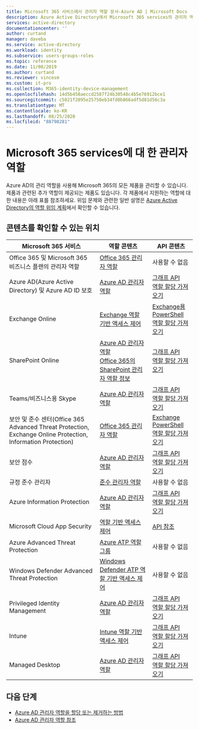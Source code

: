 ```yaml
---
title: Microsoft 365 서비스에서 관리자 역할 문서-Azure AD | Microsoft Docs
description: Azure Active Directory에서 Microsoft 365 services의 관리자 역할에 대 한 콘텐츠 및 API 참조를 찾습니다.
services: active-directory
documentationcenter: ''
author: curtand
manager: daveba
ms.service: active-directory
ms.workload: identity
ms.subservice: users-groups-roles
ms.topic: reference
ms.date: 11/08/2019
ms.author: curtand
ms.reviewer: vincesm
ms.custom: it-pro
ms.collection: M365-identity-device-management
ms.openlocfilehash: 14d5b458aeccd2587f24b30548c4b5e76912bce1
ms.sourcegitcommit: c5021f2095e25750eb34fd0b866adf5d81d56c3a
ms.translationtype: MT
ms.contentlocale: ko-KR
ms.lasthandoff: 08/25/2020
ms.locfileid: "88798281"
---
```

# <a name="administrator-roles-for-microsoft-365-services"></a>Microsoft 365 services에 대 한 관리자 역할

Azure AD의 관리 역할을 사용해 Microsoft 365의 모든 제품을 관리할 수 있습니다. 제품과 관련된 추가 역할이 제공되는 제품도 있습니다. 각 제품에서 지원하는 역할에 대한 내용은 아래 표를 참조하세요. 위임 문제와 관련한 일반 설명은 [Azure Active Directory의 역할 위임 계획](roles-concept-delegation.md)에서 확인할 수 있습니다.

## <a name="where-to-find-content"></a>콘텐츠를 확인할 수 있는 위치

Microsoft 365 서비스 | 역할 콘텐츠 | API 콘텐츠
---------------------- | ------------------ | -----------------
Office 365 및 Microsoft 365 비즈니스 플랜의 관리자 역할 | [Office 365 관리자 역할](/office365/admin/add-users/about-admin-roles?view=o365-worldwide) | 사용할 수 없음
Azure AD(Azure Active Directory) 및 Azure AD ID 보호| [Azure AD 관리자 역할](directory-assign-admin-roles.md) | [그래프 API](/graph/api/overview?view=graph-rest-1.0)<br>[역할 할당 가져오기](/graph/api/directoryrole-list?view=graph-rest-1.0)
Exchange Online| [Exchange 역할 기반 액세스 제어](/exchange/understanding-role-based-access-control-exchange-2013-help) |  [Exchange용 PowerShell](/powershell/module/exchange/role-based-access-control/add-managementroleentry?view=exchange-ps)<br>[역할 할당 가져오기](/powershell/module/exchange/role-based-access-control/get-rolegroup?view=exchange-ps)
SharePoint Online | [Azure AD 관리자 역할](directory-assign-admin-roles.md)<br>[Office 365의 SharePoint 관리자 역할 정보](/sharepoint/sharepoint-admin-role) | [그래프 API](/graph/api/overview?view=graph-rest-1.0)<br>[역할 할당 가져오기](/graph/api/directoryrole-list?view=graph-rest-1.0)
Teams/비즈니스용 Skype | [Azure AD 관리자 역할](directory-assign-admin-roles.md) | [그래프 API](/graph/api/overview?view=graph-rest-1.0)<br>[역할 할당 가져오기](/graph/api/directoryrole-list?view=graph-rest-1.0)
보안 및 준수 센터(Office 365 Advanced Threat Protection, Exchange Online Protection, Information Protection) | [Office 365 관리자 역할](/office365/SecurityCompliance/permissions-in-the-security-and-compliance-center) | [Exchange PowerShell](/powershell/module/exchange/role-based-access-control/add-managementroleentry?view=exchange-ps)<br>[역할 할당 가져오기](/powershell/module/exchange/role-based-access-control/get-rolegroup?view=exchange-ps)
보안 점수 | [Azure AD 관리자 역할](directory-assign-admin-roles.md) | [그래프 API](/graph/api/overview?view=graph-rest-1.0)<br>[역할 할당 가져오기](/graph/api/directoryrole-list?view=graph-rest-1.0)
규정 준수 관리자 | [준수 관리자 역할](/office365/securitycompliance/meet-data-protection-and-regulatory-reqs-using-microsoft-cloud#permissions-and-role-based-access-control) | 사용할 수 없음
Azure Information Protection | [Azure AD 관리자 역할](directory-assign-admin-roles.md) | [그래프 API](/graph/api/overview?view=graph-rest-1.0)<br>[역할 할당 가져오기](/graph/api/directoryrole-list?view=graph-rest-1.0)
Microsoft Cloud App Security | [역할 기반 액세스 제어](/cloud-app-security/manage-admins) | [API 참조](/cloud-app-security/api-tokens) 
Azure Advanced Threat Protection | [Azure ATP 역할 그룹](/azure-advanced-threat-protection/atp-role-groups) | 사용할 수 없음
Windows Defender Advanced Threat Protection | [Windows Defender ATP 역할 기반 액세스 제어](/windows/security/threat-protection/windows-defender-atp/rbac-windows-defender-advanced-threat-protection) | 사용할 수 없음
Privileged Identity Management | [Azure AD 관리자 역할](directory-assign-admin-roles.md) | [그래프 API](/graph/api/overview?view=graph-rest-1.0)<br>[역할 할당 가져오기](/graph/api/directoryrole-list?view=graph-rest-1.0)
Intune | [Intune 역할 기반 액세스 제어](/intune/role-based-access-control) | [그래프 API](/graph/api/resources/intune-rbac-conceptual?view=graph-rest-beta)<br>[역할 할당 가져오기](/graph/api/intune-rbac-roledefinition-list?view=graph-rest-beta)
Managed Desktop | [Azure AD 관리자 역할](directory-assign-admin-roles.md) | [그래프 API](/graph/api/overview?view=graph-rest-1.0)<br>[역할 할당 가져오기](/graph/api/directoryrole-list?view=graph-rest-1.0)

## <a name="next-steps"></a>다음 단계

* [Azure AD 관리자 역할을 할당 또는 제거하는 방법](directory-manage-roles-portal.md)
* [Azure AD 관리자 역할 참조](directory-assign-admin-roles.md)